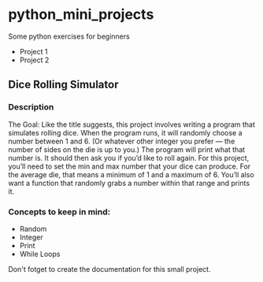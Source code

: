 # python_mini_projects
Some python exercises for beginners


* Project 1
* Project 2

## Dice Rolling Simulator

### Description
The Goal: Like the title suggests, this project involves writing a program that simulates rolling dice. When the program runs, it will randomly choose a number between 1 and 6. (Or whatever other integer you prefer — the number of sides on the die is up to you.) The program will print what that number is. It should then ask you if you’d like to roll again. For this project, you’ll need to set the min and max number that your dice can produce. For the average die, that means a minimum of 1 and a maximum of 6. You’ll also want a function that randomly grabs a number within that range and prints it.

### Concepts to keep in mind:
* Random
* Integer
* Print
* While Loops

Don't fotget to create the documentation for this small project.
